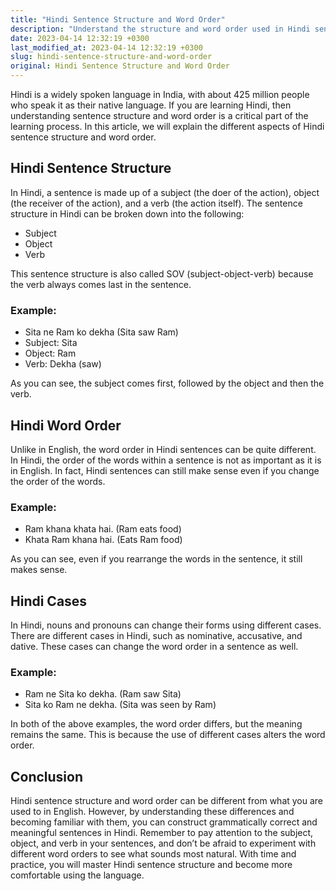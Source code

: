 ```yaml
---
title: "Hindi Sentence Structure and Word Order"
description: "Understand the structure and word order used in Hindi sentences."
date: 2023-04-14 12:32:19 +0300
last_modified_at: 2023-04-14 12:32:19 +0300
slug: hindi-sentence-structure-and-word-order
original: Hindi Sentence Structure and Word Order
---
```

Hindi is a widely spoken language in India, with about 425 million people who speak it as their native language. If you are learning Hindi, then understanding sentence structure and word order is a critical part of the learning process. In this article, we will explain the different aspects of Hindi sentence structure and word order.

## Hindi Sentence Structure
In Hindi, a sentence is made up of a subject (the doer of the action), object (the receiver of the action), and a verb (the action itself). The sentence structure in Hindi can be broken down into the following:

- Subject
- Object
- Verb

This sentence structure is also called SOV (subject-object-verb) because the verb always comes last in the sentence.

### Example:
- Sita ne Ram ko dekha (Sita saw Ram)
- Subject: Sita
- Object: Ram
- Verb: Dekha (saw)

As you can see, the subject comes first, followed by the object and then the verb.

## Hindi Word Order
Unlike in English, the word order in Hindi sentences can be quite different. In Hindi, the order of the words within a sentence is not as important as it is in English. In fact, Hindi sentences can still make sense even if you change the order of the words.

### Example:
- Ram khana khata hai. (Ram eats food)
- Khata Ram khana hai. (Eats Ram food)

As you can see, even if you rearrange the words in the sentence, it still makes sense.

## Hindi Cases
In Hindi, nouns and pronouns can change their forms using different cases. There are different cases in Hindi, such as nominative, accusative, and dative. These cases can change the word order in a sentence as well.

### Example:
- Ram ne Sita ko dekha. (Ram saw Sita)
- Sita ko Ram ne dekha. (Sita was seen by Ram)

In both of the above examples, the word order differs, but the meaning remains the same. This is because the use of different cases alters the word order.

## Conclusion
Hindi sentence structure and word order can be different from what you are used to in English. However, by understanding these differences and becoming familiar with them, you can construct grammatically correct and meaningful sentences in Hindi. Remember to pay attention to the subject, object, and verb in your sentences, and don’t be afraid to experiment with different word orders to see what sounds most natural. With time and practice, you will master Hindi sentence structure and become more comfortable using the language.